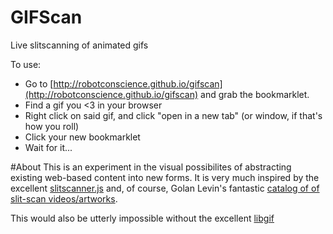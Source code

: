 GIFScan
==========
Live slitscanning of animated gifs

To use:

* Go to [http://robotconscience.github.io/gifscan](http://robotconscience.github.io/gifscan) and grab the bookmarklet.
* Find a gif you <3 in your browser
* Right click on said gif, and click "open in a new tab" (or window, if that's how you roll)
* Click your new bookmarklet
* Wait for it...

#About
This is an experiment in the visual possibilites of abstracting existing web-based content into new forms. It is very much inspired by the excellent [slitscanner.js](https://github.com/shashashasha/slitscanner) and, of course, Golan Levin's fantastic [catalog of of slit-scan videos/artworks](http://www.flong.com/texts/lists/slit_scan/).

This would also be utterly impossible without the excellent [libgif](https://github.com/buzzfeed/libgif-js)
